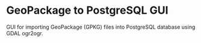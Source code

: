 # GeoPackage to PostgreSQL GUI

GUI for importing GeoPackage (GPKG) files into PostgreSQL database using GDAL ogr2ogr.
